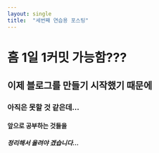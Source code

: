 ```yaml
---
layout: single
title:  "세번째 연습용 포스팅"
---
```


# 흠 1일 1커밋 가능함???
## 이제 블로그를 만들기 시작했기 때문에
### 아직은 못할 것 같은데...
#### 앞으로 공부하는 것들을
##### 정리해서 올려야 겠습니다...
